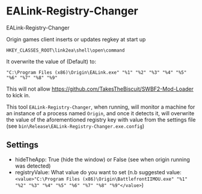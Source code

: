# EALink-Registry-Changer
EALink-Registry-Changer

Origin games client inserts or updates regkey at start up
```
HKEY_CLASSES_ROOT\link2ea\shell\open\command
```

It overwrite the value of (Default) to:
```
"C:\Program Files (x86)\Origin\EALink.exe" "%1" "%2" "%3" "%4" "%5" "%6" "%7" "%8" "%9"
```

This will not allow https://github.com/TakesTheBiscuit/SWBF2-Mod-Loader to kick in.

This tool `EALink-Registry-Changer`, when running, will monitor a machine for an instance of a process named `Origin`, and once it detects it, will overwrite the value of the aforementioned registry key with value from the settings file (see `bin\Release\EALink-Registry-Changer.exe.config`)

## Settings

- hideTheApp: True (hide the window) or False (see when origin running was detected)
- registryValue: What value do you want to set (n.b suggested value: `<value>"C:\Program Files (x86)\Origin\BattlefrontIIMOU.exe" "%1" "%2" "%3" "%4" "%5" "%6" "%7" "%8" "%9"</value>`)


